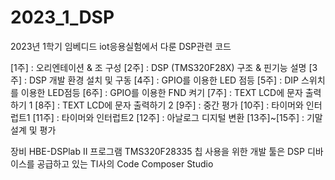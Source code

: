 # 2023_1_DSP
2023년 1학기 임베디드 iot응용실험에서 다룬 DSP관련 코드


[1주] : 오리엔테이션 & 조 구성
[2주] : DSP (TMS320F28X) 구조 & 핀기능 설명
[3주] : DSP 개발 환경 설치 및 구동
[4주] : GPIO를 이용한 LED 점등
[5주] : DIP 스위치를 이용한 LED점등
[6주] : GPIO를 이용한 FND 켜기
[7주] : TEXT LCD에 문자 출력하기 1
[8주] : TEXT LCD에 문자 출력하기 2
[9주] : 중간 평가
[10주] : 타이머와 인터럽트1 
[11주] : 타이머와 인터럽트2
[12주] : 아날로그 디지털 변환
[13주]~[15주] : 기말 설계 및 평가


장비
HBE-DSPlab II
프로그램
TMS320F28335 칩 사용을 위한 개발 툴은 DSP 디바이스를 공급하고 있는 
TI사의 Code Composer Studio 
